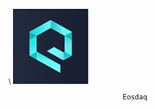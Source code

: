 \\
[![Eosdaq](/assets/token/ic-logo-1-150x150@2x.png)]( https://eosdaq.com/exchange/EOSDAC_EOS  )
<center>Eosdaq</center>